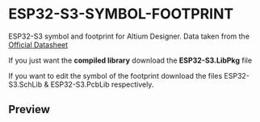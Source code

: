 # ESP32-S3-SYMBOL-FOOTPRINT
ESP32-S3 symbol and footprint for Altium Designer. Data taken from the [Official Datasheet]

If you just want the **compiled library** download the **ESP32-S3.LibPkg** file

If you want to edit the symbol of the footprint download the files ESP32-S3.SchLib & ESP32-S3.PcbLib respectively.

## Preview



[Official Datasheet]: <https://www.espressif.com/sites/default/files/documentation/esp32-s3_datasheet_en.pdf>
